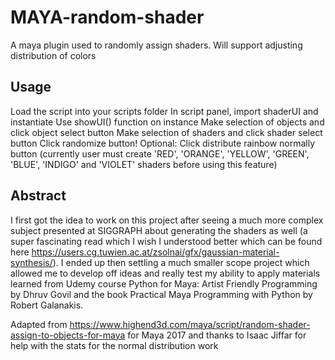 # MAYA-random-shader

A maya plugin used to randomly assign shaders. Will support adjusting distribution of colors

## Usage 

Load the script into your scripts folder
In script panel, import shaderUI and instantiate
Use showUI() function on instance
Make selection of objects and click object select button
Make selection of shaders and click shader select button
Click randomize button!
Optional: Click distribute rainbow normally button (currently user must create 'RED', 'ORANGE', 'YELLOW', 'GREEN', 'BLUE', 'INDIGO' and 'VIOLET' shaders before using this feature)

## Abstract

I first got the idea to work on this project after seeing a much more complex subject presented at SIGGRAPH about generating the shaders as well (a super fascinating read which I wish I understood better which can be found here https://users.cg.tuwien.ac.at/zsolnai/gfx/gaussian-material-synthesis/). I ended up then settling a much smaller scope project which allowed me to develop off ideas and really test my ability to apply materials learned from Udemy course Python for Maya: Artist Friendly Programming by Dhruv Govil and the book Practical Maya Programming with Python by Robert Galanakis.

Adapted from https://www.highend3d.com/maya/script/random-shader-assign-to-objects-for-maya for Maya 2017 and thanks to Isaac Jiffar for help with the stats for the normal distribution work
